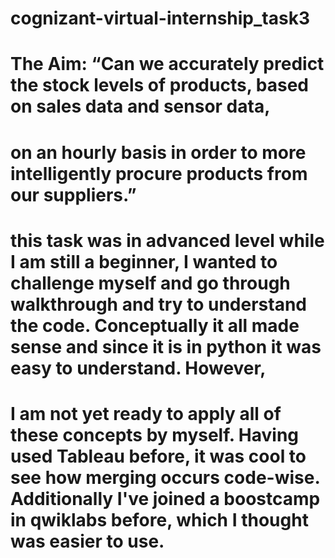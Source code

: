 # cognizant-virtual-internship_task3
# The Aim: “Can we accurately predict the stock levels of products, based on sales data and sensor data, 
# on an hourly basis in order to more intelligently procure products from our suppliers.”
# this task was in advanced level while I am still a beginner, I wanted to challenge myself and go through walkthrough and try to understand the code. Conceptually it all made sense and since it is in python it was easy to understand. However,
# I am not yet ready to apply all of these concepts by myself. Having used Tableau before, it was cool to see how merging occurs code-wise. Additionally I've joined a boostcamp in qwiklabs before, which I thought was easier to use.
